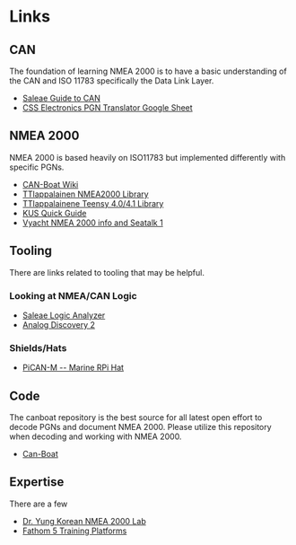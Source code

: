
# Links

## CAN

The foundation of learning NMEA 2000 is to have a basic understanding of the CAN and ISO 11783 specifically the Data Link Layer.

- [Saleae Guide to CAN](https://support.saleae.com/tutorials/learning-portal/learning-resources/learn-can)
- [CSS Electronics PGN Translator Google Sheet](https://www.csselectronics.com/screen/page/j1939-pgn-conversion-tool/language/en)

## NMEA 2000

NMEA 2000 is based heavily on ISO11783 but implemented differently with specific PGNs.

- [CAN-Boat Wiki](https://github.com/canboat/canboat/wiki)
- [TTlappalainen NMEA2000 Library](https://github.com/ttlappalainen/NMEA2000)
- [TTlappalainene Teensy 4.0/4.1 Library](https://github.com/ttlappalainen/NMEA2000_Teensyx)
- [KUS Quick Guide](https://kus-usa.com/resources/a-quick-guide-to-nmea-2000/)
- [Vyacht NMEA 2000 info and Seatalk 1](https://www.vyacht.net/doc-vyacht-to-nmea2000.html)


## Tooling

There are links related to tooling that may be helpful.

### Looking at NMEA/CAN Logic

- [Saleae Logic Analyzer](https://blog.saleae.com/saleae-discounts/)
- [Analog Discovery 2](https://store.digilentinc.com/analog-discovery-2-student-bundle/)

### Shields/Hats

- [PiCAN-M -- Marine RPi Hat](https://copperhilltech.com/pican-m-nmea-0183-nmea-2000-hat-for-raspberry-pi/)

## Code

The canboat repository is the best source for all latest open effort to decode PGNs and document NMEA 2000. Please utilize this repository when decoding and working with NMEA 2000.

- [Can-Boat](https://github.com/canboat/canboat)

## Expertise

There are a few

- [Dr. Yung Korean NMEA 2000 Lab](https://panbo.com/dr-yungs-nmea-2000-lab-ship-convergence-center-too/)
- [Fathom 5 Training Platforms](https://www.fathom5.co/)
